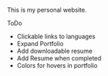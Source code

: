This is my personal website.

ToDo
- Clickable links to languages
- Expand Portfolio
- Add downloadable resume
- Add Resume when completed
- Colors for hovers in portfolio
